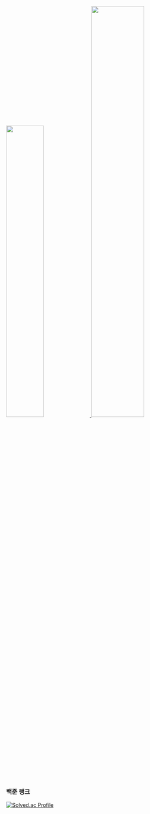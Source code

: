 

<a href="https://github.com/anuraghazra/github-readme-stats">
  <img src="https://github-readme-stats.vercel.app/api?username=jjjh0508&show_icons=true&theme=material-palenight&hide_border=true&bg_color=20232a&icon_color=E3E3E3A8&text_color=fff&title_color=598036&count_private=true" width=44.8% />
</a>
<a href="https://github.com/ashutosh00710/github-readme-activity-graph">
<img src="https://github-readme-activity-graph.vercel.app/graph?username=jjjh0508&theme=react-dark&bg_color=20232a&hide_border=true&line=598036&color=598036" width=53.2%/>
</a>

### 백준 랭크
[![Solved.ac Profile](http://mazassumnida.wtf/api/v2/generate_badge?boj=jjjh0508)](https://solved.ac/jjjh0508/)



<!--
**jjjh0508/jjjh0508** is a ✨ _special_ ✨ repository because its `README.md` (this file) appears on your GitHub profile.

Here are some ideas to get you started:

- 🔭 I’m currently working on ...
- 🌱 I’m currently learning ...
- 👯 I’m looking to collaborate on ...
- 🤔 I’m looking for help with ...
- 💬 Ask me about ...
- 📫 How to reach me: ...
- 😄 Pronouns: ...
- ⚡ Fun fact: ...
-->
